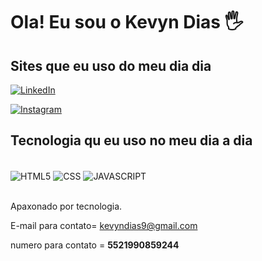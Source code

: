 
<h1>Ola! Eu sou o Kevyn Dias 🖐️</h1>

## Sites que eu uso do meu dia dia

[![LinkedIn](https://img.shields.io/badge/LinkedIn-0077B5?style=for-the-badge&logo=linkedin&logoColor=white)](www.linkedin.com/in/kevyn-dias-4999371a6)

[![Instagram](https://img.shields.io/badge/Instagram-E4405F?style=for-the-badge&logo=instagram&logoColor=white)](https://www.instagram.com/kevynhoo_/)


<h2>Tecnologia qu eu uso no meu dia a dia </h2>


<div style="display: inline_block"><br/>

<img align="center" alt="HTML5" src="https://img.shields.io/badge/HTML5-E34F26?style=for-the-badge&logo=html5&logoColor=white"/>


<img align="center" alt="CSS" src="https://img.shields.io/badge/CSS3-1572B6?style=for-the-badge&logo=css3&logoColor=white"/>

<img align="center" alt="JAVASCRIPT" src="https://img.shields.io/badge/JavaScript-F7DF1E?style=for-the-badge&logo=javascript&logoColor=black"/>


</div><br/>


Apaxonado por tecnologia.
 
E-mail para contato= kevyndias9@gmail.com

numero para contato = <strong>5521990859244</stronge>


